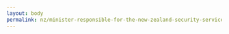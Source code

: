 ```yaml
---
layout: body
permalink: nz/minister-responsible-for-the-new-zealand-security-services-sis/
---
```


